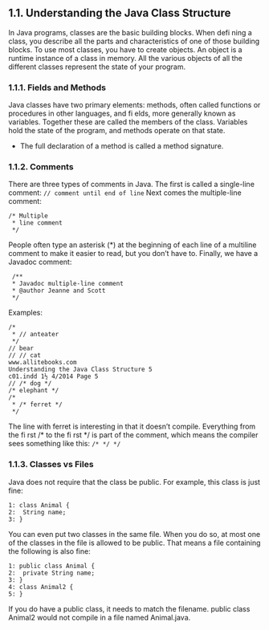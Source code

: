 ## 1.1. Understanding the Java Class Structure

In Java programs, classes are the basic building blocks. When defi ning a class, you describe all the parts and characteristics of one of those building blocks. To use most classes, you have to create objects. An object is a runtime instance of a class in memory. All the various objects of all the different classes represent the state of your program.

### 1.1.1. Fields and Methods

Java classes have two primary elements: methods, often called functions or procedures in other languages, and fi elds, more generally known as variables. Together these are called the members of the class. Variables hold the state of the program, and methods operate on that state.

* The full declaration of a method is called a method signature.

### 1.1.2. Comments

There are three types of comments in Java. The first is called a single-line comment:
``` // comment until end of line ```
Next comes the multiple-line comment:
```
/* Multiple
 * line comment
 */
 ```
People often type an asterisk (*) at the beginning of each line of a multiline comment to make it easier to read, but you don’t have to. Finally, we have a Javadoc comment:
```
 /**
 * Javadoc multiple-line comment
 * @author Jeanne and Scott
 */
```
Examples:
```
/*
 * // anteater
 */
// bear
// // cat
www.allitebooks.com
Understanding the Java Class Structure 5
c01.indd 1½ 4/2014 Page 5
// /* dog */
/* elephant */
/*
 * /* ferret */
 */
 ```
The line with ferret is interesting in that it doesn’t compile. Everything from the fi rst /* to the fi rst */ is part of the comment, which means the compiler sees something like this:
``` /* */ */ ```

### 1.1.3. Classes vs Files
Java does not require that the class be public. For example, this class is just fine:
```
1: class Animal {
2:  String name;
3: }
```
You can even put two classes in the same file. When you do so, at most one of the classes in the file is allowed to be public. That means a file containing the following is also fine:
```
1: public class Animal {
2:  private String name;
3: }
4: class Animal2 {
5: }
```
If you do have a public class, it needs to match the filename. public class Animal2 would not compile in a file named Animal.java.
